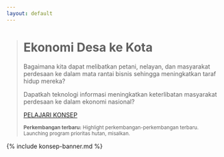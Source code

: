 ```yaml
---
layout: default
---
```


<blockquote>
  <h1>Ekonomi Desa&nbsp;ke&nbsp;Kota</h1>
  <p>Bagaimana kita dapat melibatkan petani, nelayan, dan masyarakat perdesaan
    ke dalam mata rantai bisnis sehingga meningkatkan taraf hidup mereka?</p>
  <p>Dapatkah teknologi informasi meningkatkan keterlibatan masyarakat perdesaan
    ke dalam ekonomi nasional?</p>
  <p><a href="/id/konsep">PELAJARI KONSEP</a></p>
  <p><small><strong>Perkembangan terbaru:</strong> Highlight perkembangan-perkembangan terbaru. Launching program prioritas hutan, misalkan.</small></p>
</blockquote>

<div markdown="1">
  {% include konsep-banner.md %}
</div>

<!-- <ul>
  <h2>Perkembangan Terpenting</h2>
  <li>A</li>
  <li>B</li>
  <li>C</li>
</ul>

<ul>
  <h2>Saluran-Saluran Resmi</h2>
  <li>Twitter</li>
  <li>Facebook</li>
  <li>Mailing List</li>
</ul>

<ul>
  <h2>Acara Mendatang</h2>
  <li>Kapan:</li>
  <li>Dimana:</li>
  <li><button>Daftar</button></li>
</ul>

<ul>
  <h2>Partner-Partner</h2>
  <li>Code4Nation</li>
  <li>Telapak</li>
  <li>Tokopedia</li>
  <li>Kudo</li>
</ul> -->
